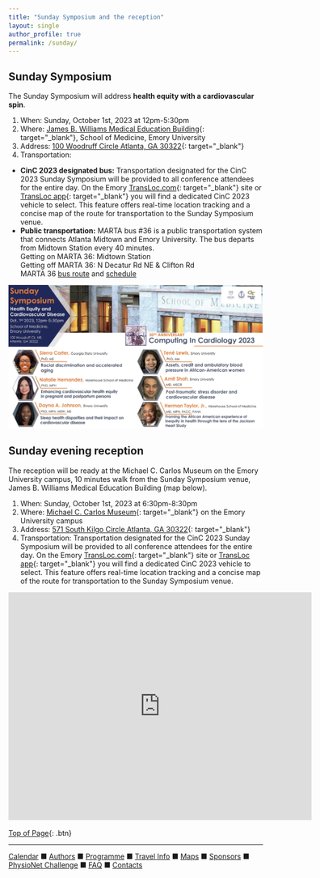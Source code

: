 ```yaml
---
title: "Sunday Symposium and the reception"
layout: single
author_profile: true
permalink: /sunday/
---
```

<a name="top"></a>
## Sunday Symposium
The Sunday Symposium will address **health equity with a cardiovascular spin**.

1. When: Sunday, October 1st, 2023 at 12pm-5:30pm
2. Where: [James B. Williams Medical Education Building](https://www.med.emory.edu/about/location/directions/index.html){: target="_blank"}, School of Medicine, Emory University
3. Address: [100 Woodruff Circle Atlanta, GA 30322](https://goo.gl/maps/s3ojFmzesXYqnWjG7){: target="_blank"}
4. Transportation: 
* **CinC 2023 designated bus:** Transportation designated for the CinC 2023 Sunday Symposium will be provided to all conference attendees for the entire day. On the Emory [TransLoc.com](https://emory.transloc.com/m/){: target="_blank"} site or [TransLoc app](https://emory.transloc.com/info/mobile){: target="_blank"} you will find a dedicated CinC 2023 vehicle to select. This feature offers real-time location tracking and a concise map of the route for transportation to the Sunday Symposium venue.
* **Public transportation:** MARTA bus #36 is a public transportation system that connects Atlanta Midtown and Emory University. The bus departs from Midtown Station every 40 minutes.\
Getting on MARTA 36: Midtown Station\
Getting off MARTA 36: N Decatur Rd NE & Clifton Rd\
MARTA 36 [bus route](https://www.itsmarta.com/pdfs/maps/36.pdf) and [schedule](https://www.itsmarta.com/36.aspx)


![Sunday Symposium Flyer](../assets/img/flyer_landscape.jpg)

## Sunday evening reception
The reception will be ready at the Michael C. Carlos Museum on the Emory University campus, 10 minutes walk from the Sunday Symposium venue, James B. Williams Medical Education Building (map below). 
1. When: Sunday, October 1st, 2023 at 6:30pm-8:30pm
2. Where: [Michael C. Carlos Museum](https://carlos.emory.edu/){: target="_blank"} on the Emory University campus
3. Address: [571 South Kilgo Circle Atlanta, GA 30322](https://goo.gl/maps/199kRV6W3es9JHre7){: target="_blank"}
4. Transportation: Transportation designated for the CinC 2023 Sunday Symposium will be provided to all conference attendees for the entire day. On the Emory [TransLoc.com](https://emory.transloc.com/m/){: target="_blank"} site or [TransLoc app](https://emory.transloc.com/info/mobile){: target="_blank"} you will find a dedicated CinC 2023 vehicle to select. This feature offers real-time location tracking and a concise map of the route for transportation to the Sunday Symposium venue.


<iframe src="https://www.google.com/maps/embed?pb=!1m28!1m12!1m3!1d3315.796693094433!2d-84.32455306346273!3d33.791747926092995!2m3!1f0!2f0!3f0!3m2!1i1024!2i768!4f13.1!4m13!3e2!4m5!1s0x88f506fa05920093%3A0x262d6790fb6fd912!2sEmory%20University%20School%20of%20Medicine%20GME%20Office%2C%20100%20Woodruff%20Cir%2C%20Atlanta%2C%20GA%2030322!3m2!1d33.7939071!2d-84.32166289999999!4m5!1s0x88f506f030d8c67f%3A0xe19cbc6584c08754!2sMichael%20C.%20Carlos%20Museum%2C%20571%20South%20Kilgo%20Cir%20NE%2C%20Atlanta%2C%20GA%2030322!3m2!1d33.790344999999995!2d-84.3243433!5e0!3m2!1sen!2sus!4v1684856622777!5m2!1sen!2sus" width="600" height="450" style="border:0;" allowfullscreen="" loading="lazy" referrerpolicy="no-referrer-when-downgrade"></iframe>

[Top of Page](#top){: .btn}

---

[Calendar](../dates/) &#9632; [Authors](../authors) &#9632; [Programme](../programme/) &#9632; [Travel Info](../travel/) &#9632; [Maps](../map) &#9632; [Sponsors](../sponsors/) &#9632; [PhysioNet Challenge](../challenge/) &#9632; [FAQ](../faq/) &#9632; [Contacts](../contact/)